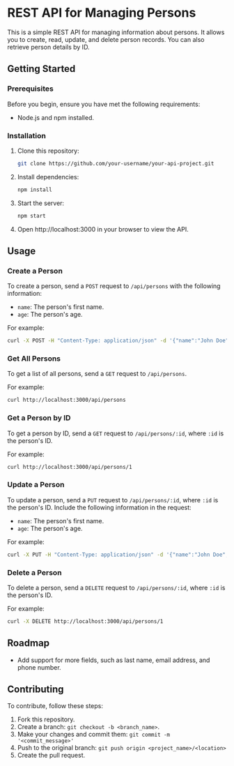 
# REST API for Managing Persons

This is a simple REST API for managing information about persons. It allows you to create, read, update, and delete person records. You can also retrieve person details by ID.


## Getting Started

### Prerequisites

Before you begin, ensure you have met the following requirements:

- Node.js and npm installed.


### Installation

1. Clone this repository:

   ```bash
   git clone https://github.com/your-username/your-api-project.git

2. Install dependencies:

   ```bash
   npm install
   ```
3. Start the server:

   ```bash
   npm start
   ```
4. Open http://localhost:3000 in your browser to view the API.

## Usage

### Create a Person

To create a person, send a `POST` request to `/api/persons` with the following information:

- `name`: The person's first name.
- `age`: The person's age.

For example:

```bash
curl -X POST -H "Content-Type: application/json" -d '{"name":"John Doe","age":42}' http://localhost:3000/api/persons
```

### Get All Persons

To get a list of all persons, send a `GET` request to `/api/persons`.

For example:

```bash
curl http://localhost:3000/api/persons
```

### Get a Person by ID

To get a person by ID, send a `GET` request to `/api/persons/:id`, where `:id` is the person's ID.

For example:

```bash
curl http://localhost:3000/api/persons/1
```

### Update a Person

To update a person, send a `PUT` request to `/api/persons/:id`, where `:id` is the person's ID. Include the following information in the request:

- `name`: The person's first name.
- `age`: The person's age.

For example:

```bash
curl -X PUT -H "Content-Type: application/json" -d '{"name":"John Doe","age":42}' http://localhost:3000/api/persons/1
```

### Delete a Person

To delete a person, send a `DELETE` request to `/api/persons/:id`, where `:id` is the person's ID.

For example:

```bash
curl -X DELETE http://localhost:3000/api/persons/1
```

## Roadmap

- Add support for more fields, such as last name, email address, and phone number.

## Contributing

To contribute, follow these steps:

1. Fork this repository.
2. Create a branch: `git checkout -b <branch_name>`.
3. Make your changes and commit them: `git commit -m '<commit_message>'`
4. Push to the original branch: `git push origin <project_name>/<location>`
5. Create the pull request.


